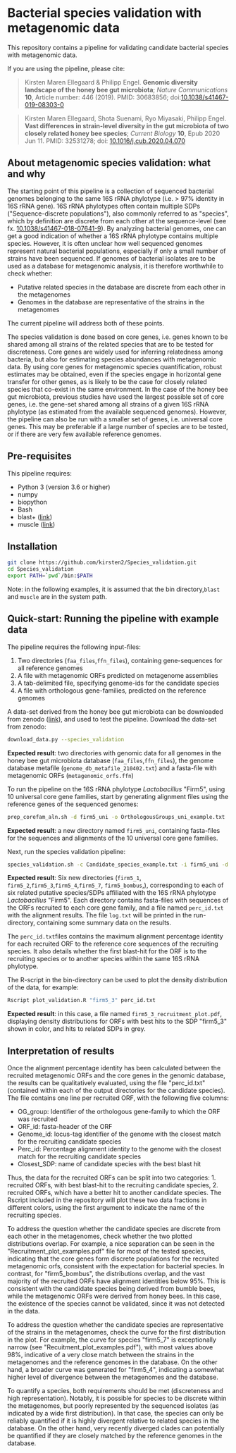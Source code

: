 Bacterial species validation with metagenomic data
=======

This repository contains a pipeline for validating candidate bacterial species with metagenomic data.

If you are using the pipeline, please cite:

> Kirsten Maren Ellegaard & Philipp Engel. **Genomic diversity landscape of the honey bee gut microbiota**; _Nature Communications_ **10**, Article number: 446 (2019).
> PMID: 30683856;
> doi:[10.1038/s41467-019-08303-0](https://www.nature.com/articles/s41467-019-08303-0)

> Kirsten Maren Ellegaard, Shota Suenami, Ryo Miyasaki, Philipp Engel. **Vast differences in strain-level diversity in the gut microbiota of two closely related honey bee species**; _Current Biology_ **10**, Epub 2020 Jun 11.
> PMID: 32531278;
> doi: [10.1016/j.cub.2020.04.070](https://www.cell.com/current-biology/fulltext/S0960-9822(20)30586-8)
 
About metagenomic species validation: what and why
----------

The starting point of this pipeline is a collection of sequenced bacterial genomes belonging to the same 16S rRNA phylotype (i.e. > 97% identity in 16S rRNA gene). 16S rRNA phylotypes often contain multiple SDPs ("Sequence-discrete populations"), also  commonly referred to as "species", which by definition are discrete from each other at the sequence-level (see fx. [10.1038/s41467-018-07641-9](https://www.nature.com/articles/s41467-018-07641-9)). By analyzing bacterial genomes, one can get a good indication of whether a 16S rRNA phylotype contains multiple species. However, it is often unclear how well sequenced genomes represent natural bacterial populations, especially if only a small number of strains have been sequenced. If  genomes of bacterial isolates are to be used as a database for metagenomic analysis, it is therefore worthwhile to check whether:

* Putative related species in the database are discrete from each other in the metagenomes
* Genomes in the database are representative of the strains in the metagenomes 

The current pipeline will address both of these points.

The species validation is done based on core genes, i.e. genes known to be shared among all strains of the related species that are to be tested for discreteness. Core genes are widely used for inferring relatedness among bacteria, but also for estimating species abundances with metagenomic data. By using core genes for metagenomic species quantification, robust estimates may be obtained, even if the species engage in horizontal gene transfer for other genes, as is likely to be the case for closely related species that co-exist in the same environment. In the case of the honey bee gut microbiota, previous studies have used the largest possible set of core genes, i.e. the gene-set shared among all strains of a given 16S rRNA phylotype (as estimated from the available sequenced genomes). However, the pipeline can also be run with a smaller set of genes, i.e. universal core genes. This may be preferable if a large number of species are to be tested, or if there are very few available reference genomes. 

Pre-requisites
--------

This pipeline requires:

* Python 3 (version 3.6 or higher)
* numpy
* biopython
* Bash
* blast+ ([link](https://blast.ncbi.nlm.nih.gov/Blast.cgi?PAGE_TYPE=BlastDocs&DOC_TYPE=Download))
* muscle ([link](https://www.drive5.com/muscle/))


Installation
--------

```bash
git clone https://github.com/kirsten2/Species_validation.git
cd Species_validation
export PATH=`pwd`/bin:$PATH
```

Note: in the following examples, it is assumed that the bin directory,```blast``` and ```muscle``` are in the system path.

Quick-start: Running the pipeline with example data
--------

The pipeline requires the following input-files:

1. Two directories (```faa_files```,```ffn_files```), containing gene-sequences for all reference genomes
2. A file with metagenomic ORFs predicted on metagenome assemblies
3. A tab-delimited file, specifying genome-ids for the candidate species
4. A file with orthologous gene-families, predicted on the reference genomes

A data-set derived from the honey bee gut microbiota can be downloaded from zenodo ([link](https://zenodo.org/record/4661061#.YGgpxC0RoRA)), and used to test the pipeline. Download the data-set from zenodo:

```bash
download_data.py --species_validation
```

**Expected result**: two directories with genomic data for all genomes in the honey bee gut microbiota database (```faa_files```,```ffn_files```),  the genome database metafile (```genome_db_metafile_210402.txt```) and a fasta-file with metagenomic ORFs (```metagenomic_orfs.ffn```)

To run the pipeline on the 16S rRNA phylotype *Lactobacillus* "Firm5", using 10 universal core gene families, start by generating alignment files using the reference genes of the sequenced genomes:

```bash
prep_corefam_aln.sh -d firm5_uni -o OrthologousGroups_uni_example.txt
```

**Expected result**: a new directory named ```firm5_uni```, containing fasta-files for the sequences and alignments of the 10 universal core gene families. 

Next, run the species validation pipeline:

```bash
species_validation.sh -c Candidate_species_example.txt -i firm5_uni -d metagenomic_orfs.ffn
```

**Expected result**: Six new directories (```firm5_1```, ```firm5_2```,```firm5_3```,```firm5_4```,```firm5_7```, ```firm5_bombus```,), corresponding to each of six related putative species/SDPs affiliated with the 16S rRNA phylotype *Lactobacillus* "Firm5". Each directory contains fasta-files with sequences of the ORFs recruited to each core gene family, and a file named ```perc_id.txt``` with the alignment results. The file ```log.txt``` will be printed in the run-directory, containing some summary data on the results. 

The ```perc_id.txt```files contains the maximum alignment percentage identity for each recruited ORF to the reference core sequences of the recruiting species. It also details whether the first blast-hit for the ORF is to the recruiting species or to another species within the same 16S rRNA phylotype.

The R-script in the bin-directory can be used to plot the density distribution of the data, for example:

```bash
Rscript plot_validation.R "firm5_3" perc_id.txt
```

**Expected result**: in this case, a file named ```firm5_3_recruitment_plot.pdf```, displaying density distributions for ORFs with best hits to the SDP "firm5_3" shown in color, and hits to related SDPs in grey. 

Interpretation of results
--------

Once the alignment percentage identity has been calculated between the recruited metagenomic ORFs and the core genes in the genomic database, the results can be qualitatively evaluated, using the file "perc_id.txt" (contained within each of the output directories for the candidate species). The file contains one line per recruited ORF, with the following five columns:

* OG_group: Identifier of the orthologous gene-family to which the ORF was recruited
* ORF_id: fasta-header of the ORF
* Genome_id: locus-tag identifier of the genome with the closest match for the recruiting candidate species
* Perc_id: Percentage alignment identity to the genome with the closest match for the recruiting candidate species
* Closest_SDP: name of candidate species with the best blast hit

Thus, the data for the recruited ORFs can be split into two categories: 1. recruited ORFs, with best blast-hit to the recruiting candidate species, 2. recruited ORFs, which have a better hit to another candidate species. The Rscript included in the repository will plot these two data fractions in different colors, using the first argument to indicate the name of the recruiting species.

To address the question whether the candidate species are discrete from each other in the metagenomes, check whether the two plotted distributions overlap. For example, a nice separation can be seen in the "Recruitment_plot_examples.pdf" file for most of the tested species, indicating that the core genes form discrete populations for the recruited metagenomic orfs, consistent with the expectation for bacterial species. In contrast, for "firm5_bombus", the distributions overlap, and the vast majority of the recruited ORFs have alignment identities below 95%. This is consistent with the candidate species being derived from bumble bees, while the metagenomic ORFs were derived from honey bees. In this case, the existence of the species cannot be validated, since it was not detected in the data.

To address the question whether the candidate species are representative of the strains in the metagenomes, check the curve for the first distribution in the plot. For example, the curve for species "firm5_7" is exceptionally narrow (see "Recuitment_plot_examples.pdf"), with most values above 98%, indicative of a very close match between the strains in the metagenomes and the reference genomes in the database. On the other hand, a broader curve was generated for "firm5_4", indicating a somewhat higher level of divergence between the metagenomes and the database.

To quantify a species, both requirements should be met (discreteness and high representation). Notably, it is possible for species to be discrete within the metagenomes, but poorly represented by the sequenced isolates (as indicated by a wide first distribution). In that case, the species can only be reliably quantified if it is highly divergent relative to related species in the database. On the other hand, very recently diverged clades can potentially be quantified if they are closely matched by the reference genomes in the database.
